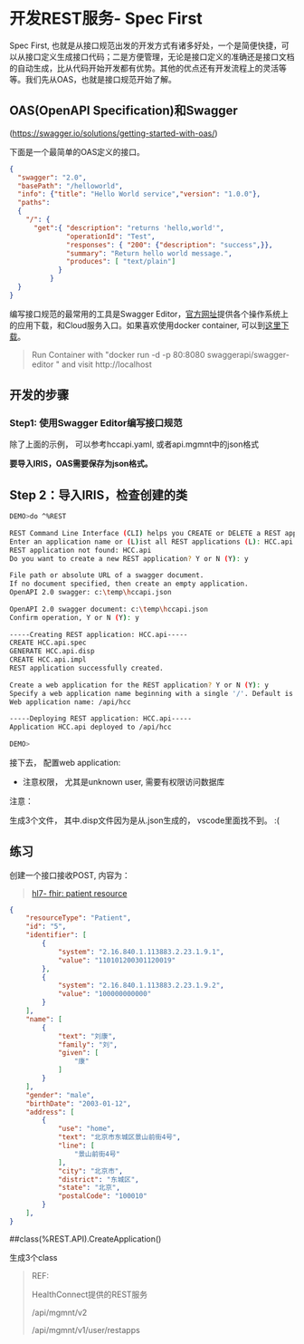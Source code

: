 # 开发REST服务- Spec First



Spec First, 也就是从接口规范出发的开发方式有诸多好处，一个是简便快捷，可以从接口定义生成接口代码；二是方便管理，无论是接口定义的准确还是接口文档的自动生成，比从代码开始开发都有优势。其他的优点还有开发流程上的灵活等等。我们先从OAS，也就是接口规范开始了解。 



## OAS(OpenAPI Specification)和Swagger

(https://swagger.io/solutions/getting-started-with-oas/)

下面是一个最简单的OAS定义的接口。

```json
{
  "swagger": "2.0",
  "basePath": "/helloworld",
  "info": {"title": "Hello World service","version": "1.0.0"},
  "paths": 
  {
    "/": {
      "get":{ "description": "returns 'hello,world'",
              "operationId": "Test",
              "responses": { "200": {"description": "success",}},
              "summary": "Return hello world message.",
              "produces": [ "text/plain"]
            }
          }
  }
}
```

编写接口规范的最常用的工具是Swagger Editor，[官方网址](https://swagger.io/tools/swagger-editor/download/)提供各个操作系统上的应用下载，和Cloud服务入口。如果喜欢使用docker container, 可以到[这里下载](https://hub.docker.com/r/swaggerapi/swagger-editor/)。

> Run Container with "docker run -d -p 80:8080 swaggerapi/swagger-editor " and visit http://localhost



## 开发的步骤

### Step1: 使用Swagger Editor编写接口规范

除了上面的示例， 可以参考hccapi.yaml, 或者api.mgmnt中的json格式

**要导入IRIS，OAS需要保存为json格式。**

## Step 2：导入IRIS，检查创建的类

```bash
DEMO>do ^%REST
 
REST Command Line Interface (CLI) helps you CREATE or DELETE a REST application.
Enter an application name or (L)ist all REST applications (L): HCC.api
REST application not found: HCC.api
Do you want to create a new REST application? Y or N (Y): y
 
File path or absolute URL of a swagger document.
If no document specified, then create an empty application.
OpenAPI 2.0 swagger: c:\temp\hccapi.json
 
OpenAPI 2.0 swagger document: c:\temp\hccapi.json
Confirm operation, Y or N (Y): y
 
-----Creating REST application: HCC.api-----
CREATE HCC.api.spec
GENERATE HCC.api.disp
CREATE HCC.api.impl
REST application successfully created.
 
Create a web application for the REST application? Y or N (Y): y
Specify a web application name beginning with a single '/'. Default is /csp/HCC/api
Web application name: /api/hcc
 
-----Deploying REST application: HCC.api-----
Application HCC.api deployed to /api/hcc
 
DEMO>
```

接下去， 配置web application:

- 注意权限， 尤其是unknown user, 需要有权限访问数据库

注意： 

生成3个文件， 其中.disp文件因为是从.json生成的， vscode里面找不到。 :(















## 练习

创建一个接口接收POST, 内容为：

> [hl7- fhir: patient resource](https://www.hl7.org/fhir/patient.html)

```json
{
    "resourceType": "Patient",
    "id": "5",
    "identifier": [
        {
            "system": "2.16.840.1.113883.2.23.1.9.1",
            "value": "110101200301120019"
        },
        {
            "system": "2.16.840.1.113883.2.23.1.9.2",
            "value": "100000000000"
        }
    ],
    "name": [
        {
            "text": "刘康",
            "family": "刘",
            "given": [
                "康"
            ]
        }
    ],
    "gender": "male",
    "birthDate": "2003-01-12",
    "address": [
        {
            "use": "home",
            "text": "北京市东城区景山前街4号",
            "line": [
                "景山前街4号"
            ],
            "city": "北京市",
            "district": "东城区",
            "state": "北京",
            "postalCode": "100010"
        }
    ],
}
```





##class(%REST.API).CreateApplication()



生成3个class



>REF: 
>
>HealthConnect提供的REST服务
>
>/api/mgmnt/v2
>
>/api/mgmnt/v1/user/restapps
>
>
>
>

